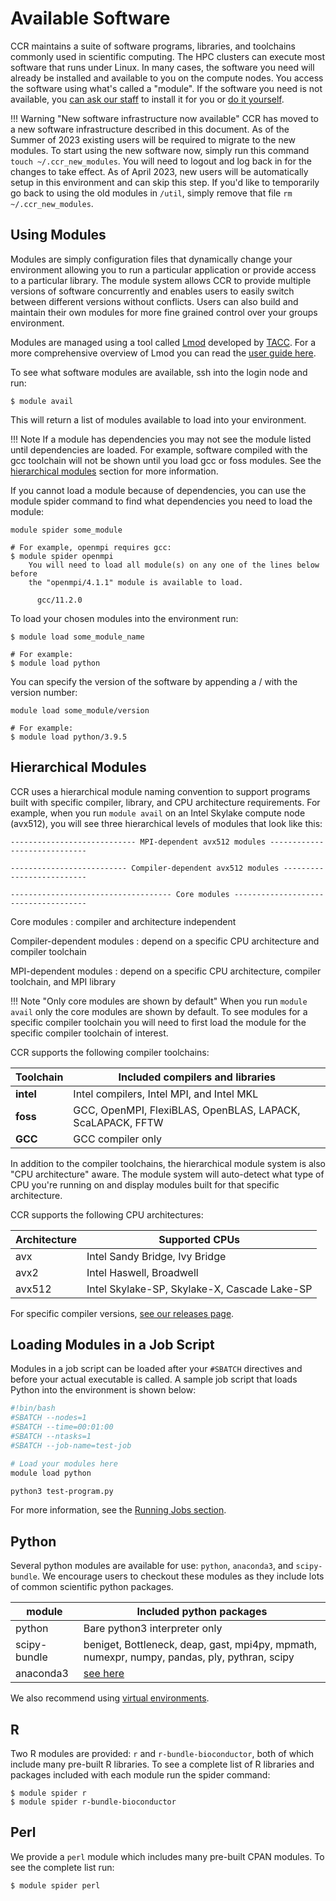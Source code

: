 # Available Software

CCR maintains a suite of software programs, libraries, and toolchains commonly
used in scientific computing. The HPC clusters can execute most software that
runs under Linux. In many cases, the software you need will already be
installed and available to you on the compute nodes. You access the software
using what's called a "module".  If the software you need is not available, you
[can ask our staff](building.md#software-build-requests) to install it for you or [do it yourself](building.md).

!!! Warning "New software infrastructure now available"
    CCR has moved to a new software infrastructure described in this document.
    As of the Summer of 2023 existing users will be required to migrate to the new modules. To start using the new software now, simply run this command `touch ~/.ccr_new_modules`.  You will need to logout and log back in for the changes to take effect. As of April 2023, new users will be automatically setup in this environment and can skip this step.  If you'd like to temporarily go back to using the old modules in `/util`, simply remove that file `rm ~/.ccr_new_modules`.

## Using Modules

Modules are simply configuration files that dynamically change your environment
allowing you to run a particular application or provide access to a particular
library. The module system allows CCR to provide multiple versions of
software concurrently and enables users to easily switch between different
versions without conflicts. Users can also build and maintain their own modules
for more fine grained control over your groups environment. 

Modules are managed using a tool called [Lmod](https://lmod.readthedocs.io)
developed by [TACC](https://www.tacc.utexas.edu/). For a more comprehensive
overview of Lmod you can read the [user guide here](https://lmod.readthedocs.io/en/latest/010_user.html). 

To see what software modules are available, ssh into the login node and run:

```
$ module avail
```

This will return a list of modules available to load into your environment.

!!! Note
    If a module has dependencies you may not see the module listed until
    dependencies are loaded. For example, software compiled with the gcc
    toolchain will not be shown until you load gcc or foss modules. See the
    [hierarchical modules](#hierarchical-modules) section for more information.

If you cannot load a module because of dependencies, you can use the module
spider command to find what dependencies you need to load the module:

```
module spider some_module

# For example, openmpi requires gcc:
$ module spider openmpi
    You will need to load all module(s) on any one of the lines below before 
    the "openmpi/4.1.1" module is available to load.

      gcc/11.2.0
```

To load your chosen modules into the environment run:

```
$ module load some_module_name

# For example:
$ module load python
```

You can specify the version of the software by appending a / with the version
number:

```
module load some_module/version 

# For example:
$ module load python/3.9.5
```

## Hierarchical Modules

CCR uses a hierarchical module naming convention to support programs built with
specific compiler, library, and CPU architecture requirements. For example, when you run
`module avail` on an Intel Skylake compute node (avx512), you will see three
hierarchical levels of modules that look like this:

```output
---------------------------- MPI-dependent avx512 modules -----------------------------

-------------------------- Compiler-dependent avx512 modules --------------------------

------------------------------------ Core modules -------------------------------------
```

Core modules
:    compiler and architecture independent

Compiler-dependent modules
:    depend on a specific CPU architecture and compiler toolchain

MPI-dependent modules
:    depend on a specific CPU architecture, compiler toolchain, and MPI library

!!! Note "Only core modules are shown by default"
    When you run `module avail` only the core modules are shown by default. To
    see modules for a specific compiler toolchain you will need to first load
    the module for the specific compiler toolchain of interest.

CCR supports the following compiler toolchains:

| Toolchain   | Included compilers and libraries                             |
| ----------- | ------------------------------------------------------------ |
| **intel**   | Intel compilers, Intel MPI, and Intel MKL                    |
| **foss**    | GCC, OpenMPI, FlexiBLAS, OpenBLAS, LAPACK, ScaLAPACK, FFTW   |
| **GCC**     | GCC compiler only                                            |

In addition to the compiler toolchains, the hierarchical module system is also
"CPU architecture" aware. The module system will auto-detect what type of CPU
you're running on and display modules built for that specific architecture.

CCR supports the following CPU architectures:

| Architecture  | Supported CPUs                                             |
| ------------- | ---------------------------------------------------------- |
| avx           | Intel Sandy Bridge, Ivy Bridge                             |
| avx2          | Intel Haswell, Broadwell                                   |
| avx512        | Intel Skylake-SP, Skylake-X, Cascade Lake-SP               |

For specific compiler versions, [see our releases page](releases.md).

## Loading Modules in a Job Script

Modules in a job script can be loaded after your `#SBATCH` directives and
before your actual executable is called. A sample job script that loads Python
into the environment is shown below:

```bash
#!bin/bash
#SBATCH --nodes=1
#SBATCH --time=00:01:00
#SBATCH --ntasks=1
#SBATCH --job-name=test-job

# Load your modules here
module load python

python3 test-program.py
```

For more information, see the [Running Jobs section](../hpc/jobs.md).

## Python

Several python modules are available for use: `python`, `anaconda3`, and
`scipy-bundle`. We encourage users to checkout these modules as they include
lots of common scientific python packages.

| module       | Included python packages                                                                     |
| ------------ | -------------------------------------------------------------------------------------------- |
| python       | Bare python3 interpreter only                                                                |
| scipy-bundle | beniget, Bottleneck, deap, gast, mpi4py, mpmath, numexpr, numpy, pandas, ply, pythran, scipy |
| anaconda3    | [see here](https://docs.anaconda.com/anaconda/packages/py3.9_linux-64/)                            |

We also recommend using [virtual environments](https://packaging.python.org/en/latest/guides/installing-using-pip-and-virtual-environments/#creating-a-virtual-environment).

## R

Two R modules are provided: `r` and `r-bundle-bioconductor`, both of which
include many pre-built R libraries. To see a complete list of R libraries and
packages included with each module run the spider command:

```
$ module spider r
$ module spider r-bundle-bioconductor
```

## Perl

We provide a `perl` module which includes many pre-built CPAN modules. To see
the complete list run: 

```
$ module spider perl
```
